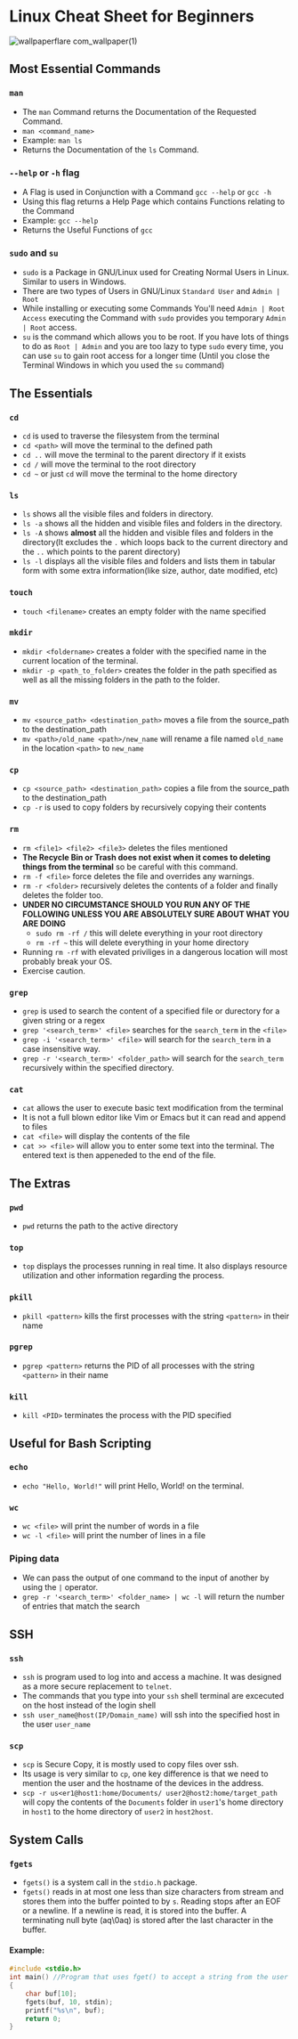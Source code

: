 # Linux Cheat Sheet for Beginners
![wallpaperflare com_wallpaper(1)](https://user-images.githubusercontent.com/96528048/204434186-3f7bae4c-b0dd-46fc-8fa9-5283a148a530.jpg)

## Most Essential Commands
### `man`
- The `man` Command returns the Documentation of the Requested Command.
- `man <command_name>`
- Example: `man ls`
- Returns the Documentation of the `ls` Command.

### `--help` or `-h` flag
- A Flag is used in Conjunction with a Command  `gcc --help` or `gcc -h`
- Using this flag returns a Help Page which contains Functions relating to the Command
- Example: `gcc --help`
- Returns the Useful Functions of `gcc`
 
### `sudo` and `su` 
- `sudo` is a Package in GNU/Linux used for Creating Normal Users in Linux. Similar to users in Windows. 
- There are two types of Users in GNU/Linux `Standard User` and `Admin | Root`
- While installing or executing some Commands You'll need `Admin | Root Access` executing the Command with `sudo` provides you temporary `Admin | Root` access.
- `su` is the command which allows you to be root. If you have lots of things to do as `Root | Admin` and you are too lazy to type `sudo` every time, you can use `su` to gain root access for a longer time (Until you close the Terminal Windows in which you used the `su` command)

## The Essentials
### `cd`
- `cd` is used to traverse the filesystem from the terminal
- `cd <path>` will move the terminal to the defined path
- `cd ..` will move the terminal to the parent directory if it exists
- `cd /` will move the terminal to the root directory
- `cd ~` or just `cd` will move the terminal to the home directory 

### `ls`
- `ls` shows all the visible files and folders in directory. 
- `ls -a` shows all the hidden and visible files and folders in the directory.
- `ls -A` shows **almost** all the hidden and visible files and folders in the directory(It excludes the `.` which loops back to the current directory and the `..` which points to the parent directory)
- `ls -l` displays all the visible files and folders and lists them in tabular form with some extra information(like size, author, date modified, etc)

### `touch`
- `touch <filename>` creates an empty folder with the name specified

### `mkdir`
- `mkdir <foldername>` creates a folder with the specified name in the current location of the terminal.
- `mkdir -p <path_to_folder>` creates the folder in the path specified as well as all the missing folders in the path to the folder.

### `mv`
- `mv <source_path> <destination_path>` moves a file from the source_path to the destination_path
- `mv <path>/old_name <path>/new_name` will rename a file named `old_name` in the location `<path>` to `new_name`
    
### `cp` 
- `cp <source_path> <destination_path>` copies a file from the source_path to the destination_path
- `cp -r` is used to copy folders by recursively copying their contents
    
### `rm` 
- `rm <file1> <file2> <file3>` deletes the files mentioned
- **The Recycle Bin or Trash does not exist when it comes to deleting things from the terminal** so be careful with this command.
- `rm -f <file>` force deletes the file and overrides any warnings.
- `rm -r <folder>` recursively deletes the contents of a folder and finally deletes the folder too.
- **UNDER NO CIRCUMSTANCE SHOULD YOU RUN ANY OF THE FOLLOWING UNLESS YOU ARE ABSOLUTELY SURE ABOUT WHAT YOU ARE DOING**
    - `sudo rm -rf /` this will delete everything in your root directory
    - `rm -rf ~` this will delete everything in your home directory
- Running `rm -rf` with elevated priviliges in a dangerous location will most probably break your OS.
- Exercise caution.
   
### `grep`
- `grep` is used to search the content of a specified file or durectory for a given string or a regex
- `grep '<search_term>' <file>` searches for the `search_term` in the `<file>`
- `grep -i '<search_term>' <file>` will search for the `search_term` in a case insensitive way.
- `grep -r '<search_term>' <folder_path>` will search for the `search_term` recursively within the specified directory.
    
### `cat`
- `cat` allows the user to execute basic text modification from the terminal
- It is not a full blown editor like Vim or Emacs but it can read and append to files
- `cat <file>` will display the contents of the file 
- `cat >> <file>` will allow you to enter some text into the terminal. The entered text is then appeneded to the end of the file.


## The Extras
### `pwd`
- `pwd` returns the path to the active directory

### `top`
- `top` displays the processes running in real time. It also displays resource utilization and other information regarding the process.

### `pkill`
- `pkill <pattern>` kills the first processes with the string `<pattern>` in their name

### `pgrep`
- `pgrep <pattern>` returns the PID of all processes with the string `<pattern>` in their name

### `kill`
- `kill <PID>` terminates the process with the PID specified

## Useful for Bash Scripting

### `echo`
- `echo "Hello, World!"` will print Hello, World! on the terminal.

### `wc`
- `wc <file>` will print the number of words in a file
- `wc -l <file>` will print the number of lines in a file

### Piping data
- We can pass the output of one command to the input of another by using the `|` operator.
- `grep -r '<search_term>' <folder_name> | wc -l` will return the number of entries that match the search

## SSH
### `ssh`
- `ssh` is program used to log into and access a machine. It was designed as a more secure replacement to `telnet`.
- The commands that you type into your `ssh` shell terminal are excecuted on the host instead of the login shell
- `ssh user_name@host(IP/Domain_name)` will ssh into the specified host in the user `user_name`

### `scp`
- `scp` is Secure Copy, it is mostly used to copy files over ssh. 
- Its usage is very similar to `cp`, one key difference is that we need to mention the user and the hostname of the devices in the address.
- `scp -r us<er1@host1:home/Documents/ user2@host2:home/target_path` will copy the contents of the `Documents` folder in `user1`'s home directory in `host1` to the home directory of `user2` in `host2host`. 

## System Calls
### `fgets`
- `fgets()` is a system call in the `stdio.h` package.
- `fgets()` reads in at most one less than size characters from stream and stores them into the buffer pointed to by `s`. Reading stops after an EOF or a newline. If a newline is read, it is stored into the buffer. A terminating null byte (aq\0aq) is stored after the last character in the buffer.  
#### Example: 

``` c
#include <stdio.h>
int main() //Program that uses fget() to accept a string from the user and print it
{
    char buf[10];
    fgets(buf, 10, stdin);
    printf("%s\n", buf);
    return 0;
}
```
